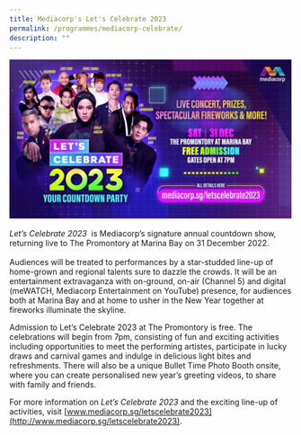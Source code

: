 ```yaml
---
title: Mediacorp's Let's Celebrate 2023
permalink: /programmes/mediacorp-celebrate/
description: ""
---
```

![](/images/mc23.jpg)

<i>Let’s Celebrate 2023</i>&nbsp; is Mediacorp’s signature annual countdown show, returning live to The Promontory at Marina Bay on 31 December 2022. <br><br>Audiences will be treated to performances by a star-studded line-up of home-grown and regional talents sure to dazzle the crowds. It will be an entertainment extravaganza with on-ground, on-air (Channel 5) and digital (meWATCH, Mediacorp Entertainment on YouTube) presence, for audiences both at Marina Bay and at home to usher in the New Year together at fireworks illuminate the skyline.

Admission to Let’s Celebrate 2023 at The Promontory is free. The celebrations will begin from 7pm, consisting of fun and exciting activities including opportunities to meet the performing artistes, participate in lucky draws and carnival games and indulge in delicious light bites and refreshments. There will also be a unique Bullet Time Photo Booth onsite, where you can create personalised new year’s greeting videos, to share with family and friends.

For more information on *Let’s Celebrate 2023* and the exciting line-up of activities, visit [www.mediacorp.sg/letscelebrate2023](http://www.mediacorp.sg/letscelebrate2023).